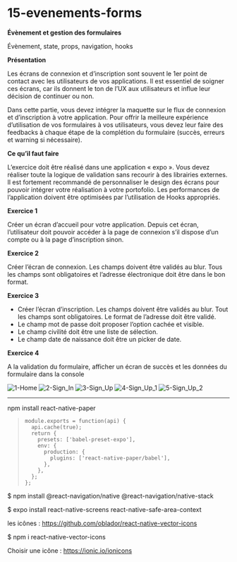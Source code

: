# 15-evenements-forms

**Évènement et gestion des formulaires**

Évènement, state, props, navigation, hooks

**Présentation**

Les écrans de connexion et d’inscription sont souvent le 1er point de contact avec les utilisateurs de vos applications. Il est essentiel de 
soigner ces écrans, car ils donnent le ton de l’UX aux utilisateurs et influe leur décision de continuer ou non.

Dans cette partie, vous devez intégrer la maquette sur le flux de connexion et d’inscription à votre application.
Pour offrir la meilleure expérience d’utilisation de vos formulaires à vos utilisateurs, vous devez leur faire des feedbacks à chaque étape 
de la complétion du formulaire (succès, erreurs et warning si nécessaire).

**Ce qu’il faut faire**

L’exercice doit être réalisé dans une application « expo ». Vous devez réaliser toute la logique de validation sans recourir à des librairies 
externes. Il est fortement recommandé de personnaliser le design des écrans pour 
pouvoir intégrer votre réalisation à votre portofolio. Les performances de l’application doivent être optimisées par 
l’utilisation de Hooks appropriés.

**Exercice 1**

Créer un écran d’accueil pour votre application. Depuis cet écran, l’utilisateur doit pouvoir accéder à la page de connexion s’il dispose 
d’un compte ou à la page d’inscription sinon.

**Exercice 2**

Créer l’écran de connexion. Les champs doivent être validés au blur. Tous les champs sont obligatoires et l’adresse électronique doit être 
dans le bon format.

**Exercice 3**

- Créer l’écran d’inscription. Les champs doivent être validés au 
blur. Tout les champs sont obligatoires. Le format de l’adresse 
doit être validé.
- Le champ mot de passe doit proposer l’option cachée et visible.
- Le champ civilité doit être une liste de sélection.
- Le champ date de naissance doit être un picker de date.

**Exercice 4**

A la validation du formulaire, afficher un écran de succès et les données du formulaire dans la console

![1-Home](https://user-images.githubusercontent.com/35977024/172328118-45967eea-82d1-4df1-9ec5-afae88c94d99.png)
![2-Sign_In](https://user-images.githubusercontent.com/35977024/172328120-bc69315f-a29b-43b0-ba77-0498476b7854.png)
![3-Sign_Up](https://user-images.githubusercontent.com/35977024/172328121-36dda52a-c43d-48cf-b7bd-8e09a2f95231.png)
![4-Sign_Up_1](https://user-images.githubusercontent.com/35977024/172328123-5b0c7e7e-c60c-4189-91a7-449432b01a45.png)
![5-Sign_Up_2](https://user-images.githubusercontent.com/35977024/172328125-a6abfe76-a01d-4846-8e4c-d0007dc400c3.png)

-----

npm install react-native-paper

>     module.exports = function(api) {
>       api.cache(true);
>       return {
>         presets: ['babel-preset-expo'],
>         env: {
>           production: {
>             plugins: ['react-native-paper/babel'],
>           },
>         },
>       };
>     };

$ npm install @react-navigation/native @react-navigation/native-stack

$ expo install react-native-screens react-native-safe-area-context

les icônes : https://github.com/oblador/react-native-vector-icons

$ npm i react-native-vector-icons

Choisir une icône : https://ionic.io/ionicons

